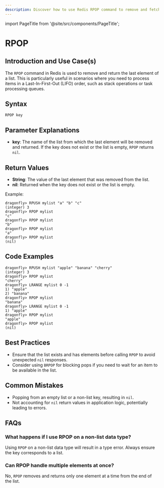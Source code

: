 ```yaml
---
description: Discover how to use Redis RPOP command to remove and fetch the last element of a list.
---
```


import PageTitle from '@site/src/components/PageTitle';

# RPOP

<PageTitle title="Redis RPOP Explained (Better Than Official Docs)" />

## Introduction and Use Case(s)

The `RPOP` command in Redis is used to remove and return the last element of a list. This is particularly useful in scenarios where you need to process items in a Last-In-First-Out (LIFO) order, such as stack operations or task processing queues.

## Syntax

```plaintext
RPOP key
```

## Parameter Explanations

- **key**: The name of the list from which the last element will be removed and returned. If the key does not exist or the list is empty, `RPOP` returns `nil`.

## Return Values

- **String**: The value of the last element that was removed from the list.
- **nil**: Returned when the key does not exist or the list is empty.

Example:

```cli
dragonfly> RPUSH mylist "a" "b" "c"
(integer) 3
dragonfly> RPOP mylist
"c"
dragonfly> RPOP mylist
"b"
dragonfly> RPOP mylist
"a"
dragonfly> RPOP mylist
(nil)
```

## Code Examples

```cli
dragonfly> RPUSH mylist "apple" "banana" "cherry"
(integer) 3
dragonfly> RPOP mylist
"cherry"
dragonfly> LRANGE mylist 0 -1
1) "apple"
2) "banana"
dragonfly> RPOP mylist
"banana"
dragonfly> LRANGE mylist 0 -1
1) "apple"
dragonfly> RPOP mylist
"apple"
dragonfly> RPOP mylist
(nil)
```

## Best Practices

- Ensure that the list exists and has elements before calling `RPOP` to avoid unexpected `nil` responses.
- Consider using `BRPOP` for blocking pops if you need to wait for an item to be available in the list.

## Common Mistakes

- Popping from an empty list or a non-list key, resulting in `nil`.
- Not accounting for `nil` return values in application logic, potentially leading to errors.

## FAQs

### What happens if I use RPOP on a non-list data type?

Using `RPOP` on a non-list data type will result in a type error. Always ensure the key corresponds to a list.

### Can RPOP handle multiple elements at once?

No, `RPOP` removes and returns only one element at a time from the end of the list.
